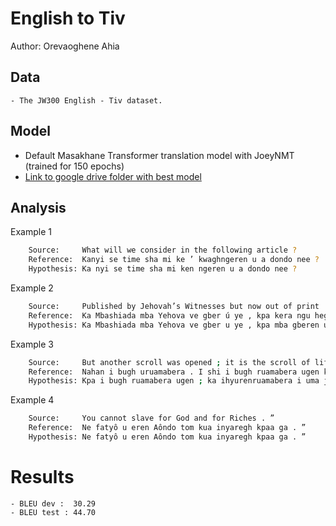 # English to Tiv

Author: Orevaoghene Ahia

## Data

	- The JW300 English - Tiv dataset.

## Model

- Default Masakhane Transformer translation model with JoeyNMT (trained for 150 epochs)
- [Link to google drive folder with best model](https://drive.google.com/file/d/1B_rP5oMzaYCZHcRPNJV7vcF2SpzLnRfj/view?usp=sharing)

## Analysis

Example 1
```sh
	Source:     What will we consider in the following article ?
	Reference:  Kanyi se time sha mi ke ’ kwaghngeren u a dondo nee ?
	Hypothesis: Ka nyi se time sha mi ken ngeren u a dondo nee ?
```

Example 2
```sh
	Source:     Published by Jehovah’s Witnesses but now out of print .
	Reference:  Ka Mbashiada mba Yehova ve gber ú ye , kpa kera ngu hegen ga .
	Hypothesis: Ka Mbashiada mba Yehova ve gber u ye , kpa mba gberen u hegen .
```

Example 3
```sh
	Source:     But another scroll was opened ; it is the scroll of life .
	Reference:  Nahan i bugh uruamabera . I shi i bugh ruamabera ugen kpaa , ka ruamabera u uma je la .
	Hypothesis: Kpa i bugh ruamabera ugen ; ka ihyurenruamabera i uma je la .
```

Example 4
```sh
	Source:     You cannot slave for God and for Riches . ”
	Reference:  Ne fatyô u eren Aôndo tom kua inyaregh kpaa ga . ”
	Hypothesis: Ne fatyô u eren Aôndo tom kua inyaregh kpaa ga . ”
```

# Results
	- BLEU dev :  30.29
	- BLEU test : 44.70
